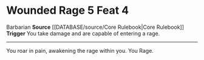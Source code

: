 ﻿---
actions: '[reaction]'
feat: Wounded Rage
id: '143'
level: '4'
name: Wounded Rage
rarity: Common
source: '[[DATABASE/source/Core Rulebook|Core Rulebook]]'
trait:
- '[[DATABASE/trait/Barbarian|Barbarian]]'
trigger: You take damage and are capable of entering a rage.
type: Feat

---
# Wounded Rage <span class="action-icon">5</span> <span class="item-type">Feat 4</span>

<span class="item-trait">Barbarian</span>
**Source** [[DATABASE/source/Core Rulebook|Core Rulebook]] 
**Trigger** You take damage and are capable of entering a rage.

---
You roar in pain, awakening the rage within you. You Rage.